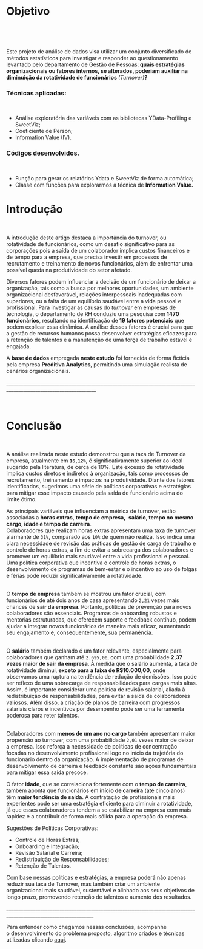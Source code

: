

<h1 dir="auto">Objetivo</h1>

<p>&nbsp;</p>

<p dir="auto">&nbsp;</p>

<p dir="auto">Este projeto de an&aacute;lise de dados visa utilizar um conjunto diversificado de m&eacute;todos estat&iacute;sticos para investigar e responder ao questionamento levantado pelo departamento de Gest&atilde;o de Pessoas:<strong>&nbsp;quais estrat&eacute;gias organizacionais ou fatores internos, se alterados, poderiam auxiliar na diminui&ccedil;&atilde;o da rotatividade de funcion&aacute;rios&nbsp;</strong><em>(Turnover)</em><strong>?</strong></p>

<h3 dir="auto">T&eacute;cnicas aplicadas:</h3>

<p>&nbsp;</p>

<ul dir="auto">
	<li>An&aacute;lise explorat&oacute;ria das vari&aacute;veis com as bibliotecas YData-Profiling e SweetViz;</li>
	<li>Coeficiente de Person;</li>
	<li>Information Value (IV).</li>
</ul>

<h3 dir="auto">C&oacute;digos desenvolvidos.</h3>

<p>&nbsp;</p>

<ul dir="auto">
	<li>Fun&ccedil;&atilde;o para gerar os relat&oacute;rios Ydata e SweetViz de forma autom&aacute;tica;</li>
	<li>Classe com fun&ccedil;&otilde;es para explorarmos a t&eacute;cnica de&nbsp;<strong>Information Value.</strong></li>
</ul>

<h1 dir="auto"><strong>Introdu&ccedil;&atilde;o</strong></h1>

<p>&nbsp;</p>

<p dir="auto">A introdu&ccedil;&atilde;o deste artigo destaca a import&acirc;ncia do turnover, ou rotatividade de funcion&aacute;rios, como um desafio significativo para as corpora&ccedil;&otilde;es pois a sa&iacute;da de um colaborador implica custos financeiros e de tempo para a empresa, que precisa investir em processos de recrutamento e treinamento de novos funcion&aacute;rios, al&eacute;m de enfrentar uma poss&iacute;vel queda na produtividade do setor afetado.</p>

<p dir="auto">Diversos fatores podem influenciar a decis&atilde;o de um funcion&aacute;rio de deixar a organiza&ccedil;&atilde;o, tais como a busca por melhores oportunidades, um ambiente organizacional desfavor&aacute;vel, rela&ccedil;&otilde;es interpessoais inadequadas com superiores, ou a falta de um equil&iacute;brio saud&aacute;vel entre a vida pessoal e profissional. Para investigar as causas do&nbsp;<em>turnover</em>&nbsp;em empresas de tecnologia, o departamento de RH conduziu uma pesquisa com&nbsp;<strong>1470 funcion&aacute;rios</strong>, resultando na identifica&ccedil;&atilde;o de&nbsp;<strong>19 fatores potenciais</strong>&nbsp;que podem explicar essa din&acirc;mica. A an&aacute;lise desses fatores &eacute; crucial para que a gest&atilde;o de recursos humanos possa desenvolver estrat&eacute;gias eficazes para a reten&ccedil;&atilde;o de talentos e a manuten&ccedil;&atilde;o de uma for&ccedil;a de trabalho est&aacute;vel e engajada.</p>

<p dir="auto">A&nbsp;<strong>base de dados</strong>&nbsp;empregada&nbsp;<strong>neste estudo</strong>&nbsp;foi fornecida de forma fict&iacute;cia pela empresa&nbsp;<strong>Preditiva Analytics</strong>, permitindo uma simula&ccedil;&atilde;o realista de cen&aacute;rios organizacionais.</p>

<p dir="auto">___________________________________________________________________________________________________________________</p>

<p dir="auto">&nbsp;</p>

<h1 dir="auto"><strong>Conclus&atilde;o</strong></h1>

<p>&nbsp;</p>

<p dir="auto">A an&aacute;lise realizada neste estudo demonstrou que a taxa de Turnover da empresa, atualmente em&nbsp;<strong><code>16,12%</code></strong>, &eacute; significativamente superior ao ideal sugerido pela literatura, de cerca de 10%. Este excesso de rotatividade implica custos diretos e indiretos &agrave; organiza&ccedil;&atilde;o, tais como processos de recrutamento, treinamento e impactos na produtividade. Diante dos fatores identificados, sugerimos uma s&eacute;rie de pol&iacute;ticas corporativas e estrat&eacute;gias para mitigar esse impacto causado pela sa&iacute;da de funcion&aacute;rio acima do limite &oacute;timo.</p>

<p dir="auto">As principais vari&aacute;veis que influenciam a m&eacute;trica de turnover, est&atilde;o associadas a&nbsp;<strong>horas extras</strong>,&nbsp;<strong>tempo de empresa,</strong>&nbsp;&nbsp;<strong>sal&aacute;rio, tempo no mesmo cargo, idade e tempo de carreira</strong>.<br />
Colaboradores que realizam horas extras apresentam uma taxa de turnover alarmante de&nbsp;<code>31%</code>, comparado aos&nbsp;<code>10%</code>&nbsp;de quem n&atilde;o realiza. Isso indica uma clara necessidade de revis&atilde;o das pr&aacute;ticas de gest&atilde;o de carga de trabalho e controle de horas extras, a fim de evitar a sobrecarga dos colaboradores e promover um equil&iacute;brio mais saud&aacute;vel entre a vida profissional e pessoal.<br />
Uma pol&iacute;tica corporativa que incentiva o controle de horas extras, o desenvolvimento de programas de bem-estar e o incentivo ao uso de folgas e f&eacute;rias pode reduzir significativamente a rotatividade.<br />
&nbsp;</p>

<p dir="auto">O&nbsp;<strong>tempo de empresa</strong>&nbsp;tamb&eacute;m se mostrou um fator crucial, com funcion&aacute;rios de at&eacute; dois anos de casa apresentando&nbsp;<code>2,21</code>&nbsp;vezes mais chances de&nbsp;<strong>sair da empresa</strong>. Portanto, pol&iacute;ticas de preven&ccedil;&atilde;o para novos colaboradores s&atilde;o essenciais. Programas de onboarding robustos e mentorias estruturadas, que oferecem suporte e feedback cont&iacute;nuo, podem ajudar a integrar novos funcion&aacute;rios de maneira mais eficaz, aumentando seu engajamento e, consequentemente, sua perman&ecirc;ncia.<br />
&nbsp;</p>

<p dir="auto">O&nbsp;<strong>sal&aacute;rio</strong>&nbsp;tamb&eacute;m declarado &eacute; um fator relevante, especialmente para colaboradores que ganham at&eacute;&nbsp;<code>2.695,00</code>, com uma probabilidade&nbsp;<strong>2,37 vezes maior de sair da empresa</strong>. &Agrave; medida que o sal&aacute;rio aumenta, a taxa de rotatividade diminui,&nbsp;<strong>exceto para a faixa de R$10.000,00</strong>, onde observamos uma ruptura na tend&ecirc;ncia de redu&ccedil;&atilde;o de demiss&otilde;es. Isso pode ser reflexo de uma sobrecarga de responsabilidades para cargas mais altas. Assim, &eacute; importante considerar uma pol&iacute;tica de revis&atilde;o salarial, aliada &agrave; redistribui&ccedil;&atilde;o de responsabilidades, para evitar a sa&iacute;da de colaboradores valiosos. Al&eacute;m disso, a cria&ccedil;&atilde;o de planos de carreira com progressos salariais claros e incentivos por desempenho pode ser uma ferramenta poderosa para reter talentos.<br />
&nbsp;</p>

<p dir="auto">Colaboradores com&nbsp;<strong>menos de um ano no cargo</strong>&nbsp;tamb&eacute;m apresentam maior propens&atilde;o ao turnover, com uma probabilidade&nbsp;<code>2,01</code>&nbsp;vezes maior de deixar a empresa. Isso refor&ccedil;a a necessidade de pol&iacute;ticas de concentra&ccedil;&atilde;o focadas no desenvolvimento profissional logo no in&iacute;cio da trajet&oacute;ria do funcion&aacute;rio dentro da organiza&ccedil;&atilde;o. A implementa&ccedil;&atilde;o de programas de desenvolvimento de carreira e feedback constante s&atilde;o a&ccedil;&otilde;es fundamentais para mitigar essa sa&iacute;da precoce.</p>

<p dir="auto">O fator&nbsp;<strong>idade</strong>, que se correlaciona fortemente com o&nbsp;<strong>tempo de carreira</strong>, tamb&eacute;m aponta que funcion&aacute;rios em&nbsp;<strong>in&iacute;cio de carreira</strong>&nbsp;(at&eacute; cinco anos) t&ecirc;m&nbsp;<strong>maior tend&ecirc;ncia de sa&iacute;da</strong>. A contrata&ccedil;&atilde;o de profissionais mais experientes pode ser uma estrat&eacute;gia eficiente para diminuir a rotatividade, j&aacute; que esses colaboradores tendem a se estabilizar na empresa com mais rapidez e a contribuir de forma mais s&oacute;lida para a opera&ccedil;&atilde;o da empresa.</p>

<p dir="auto">Sugest&otilde;es de Pol&iacute;ticas Corporativas:</p>

<ul dir="auto">
	<li>Controle de Horas Extras;</li>
	<li>Onboarding e Integra&ccedil;&atilde;o;</li>
	<li>Revis&atilde;o Salarial e Carreira;</li>
	<li>Redistribui&ccedil;&atilde;o de Responsabilidades;</li>
	<li>Reten&ccedil;&atilde;o de Talentos.</li>
</ul>

<p dir="auto">Com base nessas pol&iacute;ticas e estrat&eacute;gias, a empresa poder&aacute; n&atilde;o apenas reduzir sua taxa de Turnover, mas tamb&eacute;m criar um ambiente organizacional mais saud&aacute;vel, sustent&aacute;vel e alinhado aos seus objetivos de longo prazo, promovendo reten&ccedil;&atilde;o de talentos e aumento dos resultados.</p>

<p dir="auto">__________________________________________________________________________________________________________________</p>

<p dir="auto">Para entender como chegamos nessas conclus&otilde;es, acompanhe o&nbsp;desenvolvimento do problema proposto, algoritmo criados e t&eacute;cnicas utilizadas clicando <a href="https://github.com/p4uloms4ntos/reducao-de-turnover/blob/master/Redu%C3%A7%C3%A3o%20de%20Turnover%20dos%20Colaboradores.ipynb">aqui</a>.</p>
